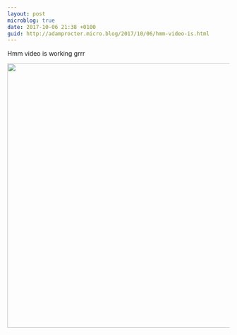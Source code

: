 ```yaml
---
layout: post
microblog: true
date: 2017-10-06 21:38 +0100
guid: http://adamprocter.micro.blog/2017/10/06/hmm-video-is.html
---
```

Hmm video is working grrr

<img src="http://discursive.adamprocter.co.uk/uploads/2017/4815b3ab36.jpg" width="600" height="600" />
